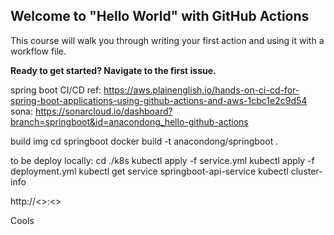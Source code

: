 ## Welcome to "Hello World" with GitHub Actions

This course will walk you through writing your first action and using it with a workflow file.

**Ready to get started? Navigate to the first issue.**

spring boot CI/CD
ref: https://aws.plainenglish.io/hands-on-ci-cd-for-spring-boot-applications-using-github-actions-and-aws-1cbc1e2c9d54
sona: https://sonarcloud.io/dashboard?branch=springboot&id=anacondong_hello-github-actions

build img
cd springboot
docker build -t anacondong/springboot .

to be deploy locally:
cd ./k8s
kubectl apply -f service.yml
kubectl apply -f deployment.yml
kubectl get service springboot-api-service
kubectl cluster-info

http://<<cluster-info-ip>>:<<service-PORT>>


Cools
